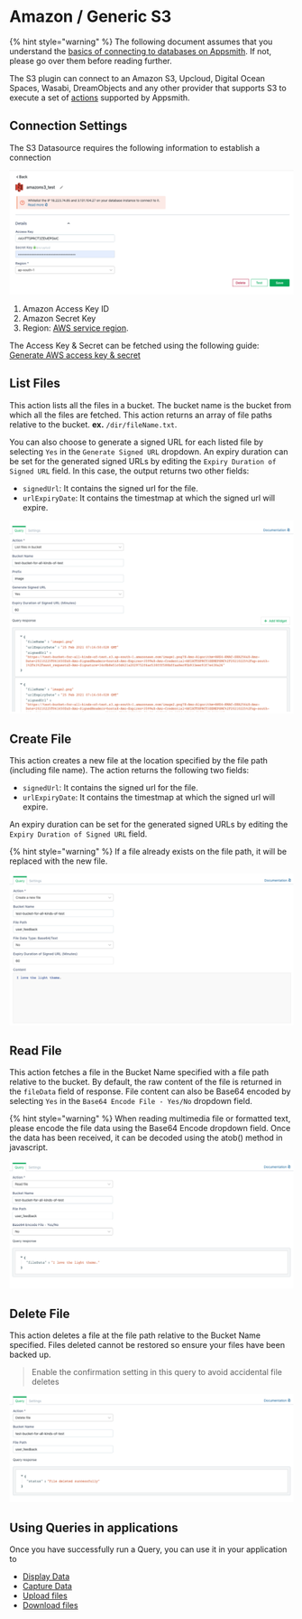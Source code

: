 # Amazon / Generic S3

{% hint style="warning" %}
The following document assumes that you understand the [basics of connecting to databases on Appsmith](../core-concepts/connecting-to-data-sources/connecting-to-databases.md). If not, please go over them before reading further.


The S3 plugin can connect to an Amazon S3, Upcloud, Digital Ocean Spaces, Wasabi, DreamObjects and any other provider that supports S3 to execute a set of [actions](querying-amazon-s3.md#supported-actions) supported by Appsmith.

## Connection Settings

The S3 Datasource requires the following information to establish a connection

![Click to expand](../.gitbook/assets/amazon_s3_create_datasource.png)

1. Amazon Access Key ID
2. Amazon Secret Key
3. Region: [AWS service region](https://docs.aws.amazon.com/general/latest/gr/rande.html).

The Access Key & Secret can be fetched using the following guide: [Generate AWS access key & secret](https://docs.aws.amazon.com/general/latest/gr/aws-sec-cred-types.html#access-keys-and-secret-access-keys)

## List Files

This action lists all the files in a bucket. The bucket name is the bucket from which all the files are fetched. This action returns an array of file paths relative to the bucket. **ex.** `/dir/fileName.txt`.

You can also choose to generate a signed URL for each listed file by selecting `Yes` in the `Generate Signed URL` dropdown. An expiry duration can be set for the generated signed URLs by editing the `Expiry Duration of Signed URL` field. In this case, the output returns two other fields:

* `signedUrl`: It contains the signed url for the file.
* `urlExpiryDate`: It contains the timestmap at which the signed url will expire. 

![Click to expand](../.gitbook/assets/amazon_s3_list_query.png)

## Create File

This action creates a new file at the location specified by the file path \(including file name\). The action returns the following two fields:

* `signedUrl`: It contains the signed url for the file.
* `urlExpiryDate`: It contains the timestmap at which the signed url will expire.

An expiry duration can be set for the generated signed URLs by editing the `Expiry Duration of Signed URL` field.

{% hint style="warning" %}
If a file already exists on the file path, it will be replaced with the new file.


![](../.gitbook/assets/create-file.png)

## Read File

This action fetches a file in the Bucket Name specified with a file path relative to the bucket. By default, the raw content of the file is returned in the `fileData` field of response. File content can also be Base64 encoded by selecting `Yes` in the `Base64 Encode File - Yes/No` dropdown field.

{% hint style="warning" %}
When reading multimedia file or formatted text, please encode the file data using the Base64 Encode dropdown field. Once the data has been received, it can be decoded using the atob\(\) method in javascript.


![Click to expand](../.gitbook/assets/amazon_s3_read_query.png)

## Delete File

This action deletes a file at the file path relative to the Bucket Name specified. Files deleted cannot be restored so ensure your files have been backed up.

> Enable the confirmation setting in this query to avoid accidental file deletes


![Click to expand](../.gitbook/assets/amazon_s3_delete_query.png)

## Using Queries in applications

Once you have successfully run a Query, you can use it in your application to

* [Display Data](../core-concepts/displaying-data-read/)
* [Capture Data](../core-concepts/capturing-data-write/)
* [Upload files](https://docs.appsmith.com/how-to-guides/how-to-upload-to-s3)
* [Download files](https://docs.appsmith.com/how-to-guides/how-to-upload-to-s3#downloading-files)

